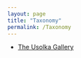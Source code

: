 ```yaml
---
layout: page
title: "Taxonomy"
permalink: /Taxonomy
---
```


* [The Usolka Gallery](http://stratigraphy.org/subcommission-permian/Gallery/Usolka)
  
